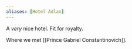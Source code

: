 ```yaml
---
aliases: [Hotel Adlan]
---
```

A *very* nice hotel. Fit for royalty.

Where we met [[Prince Gabriel Constantinovich]].